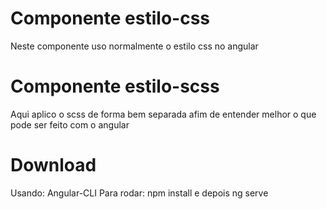 # Componente estilo-css
Neste componente uso normalmente o estilo css no angular

# Componente estilo-scss
Aqui aplico o scss de forma bem separada afim de entender melhor o que pode ser feito com o angular

# Download 
Usando: Angular-CLI 
Para rodar: npm install e depois ng serve
